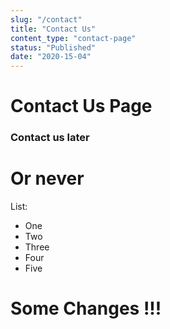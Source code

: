 ```yaml
---
slug: "/contact"
title: "Contact Us"
content_type: "contact-page"
status: "Published"
date: "2020-15-04"
---
```




# Contact Us Page

### Contact us later

# Or never

List:
- One
- Two
- Three
- Four
- Five
# Some Changes !!!